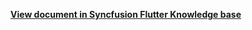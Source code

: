 
**[View document in Syncfusion Flutter Knowledge base](https://www.syncfusion.com/kb/11246/how-to-localize-the-flutter-event-calendar-sfcalendar)**
